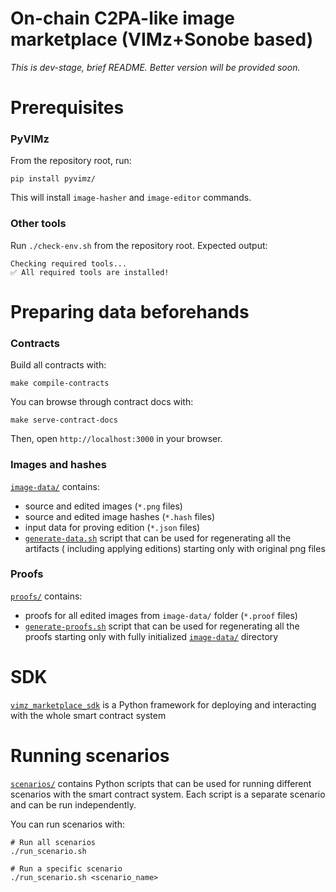 # On-chain C2PA-like image marketplace (VIMz+Sonobe based)

_This is dev-stage, brief README. Better version will be provided soon._

# Prerequisites

### PyVIMz

From the repository root, run:

```shell
pip install pyvimz/
```

This will install `image-hasher` and `image-editor` commands.

### Other tools

Run `./check-env.sh` from the repository root. Expected output:

```shell
Checking required tools...
✅ All required tools are installed!
```

# Preparing data beforehands

### Contracts

Build all contracts with:
```shell
make compile-contracts
```

You can browse through contract docs with:
```shell
make serve-contract-docs
```
Then, open `http://localhost:3000` in your browser.

### Images and hashes

[`image-data/`](image-data/) contains:

- source and edited images (`*.png` files)
- source and edited image hashes (`*.hash` files)
- input data for proving edition (`*.json` files)
- [`generate-data.sh`](image-data/generate-data.sh) script that can be used for regenerating all the artifacts (
  including applying editions) starting only with original png files

### Proofs

[`proofs/`](proofs/) contains:

- proofs for all edited images from `image-data/` folder (`*.proof` files)
- [`generate-proofs.sh`](proofs/generate-proofs.sh) script that can be used for regenerating all the proofs starting only
  with fully initialized [`image-data/`](image-data/) directory

# SDK

[`vimz_marketplace_sdk`](vimz_marketplace_sdk) is a Python framework for deploying and interacting with the whole smart contract system

# Running scenarios

[`scenarios/`](scenarios/) contains Python scripts that can be used for running different scenarios with the smart contract system. 
Each script is a separate scenario and can be run independently.

You can run scenarios with:
```shell
# Run all scenarios
./run_scenario.sh

# Run a specific scenario
./run_scenario.sh <scenario_name>
```
